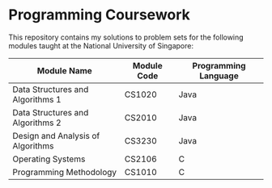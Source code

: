 # Programming Coursework
This repository contains my solutions to problem sets for the following modules taught at the National University of Singapore:

Module Name | Module Code | Programming Language
---------- | ---------- | ----------
Data Structures and Algorithms 1 | CS1020 | Java
Data Structures and Algorithms 2 | CS2010 | Java
Design and Analysis of Algorithms | CS3230 | Java
Operating Systems | CS2106 | C
Programming Methodology | CS1010 | C
